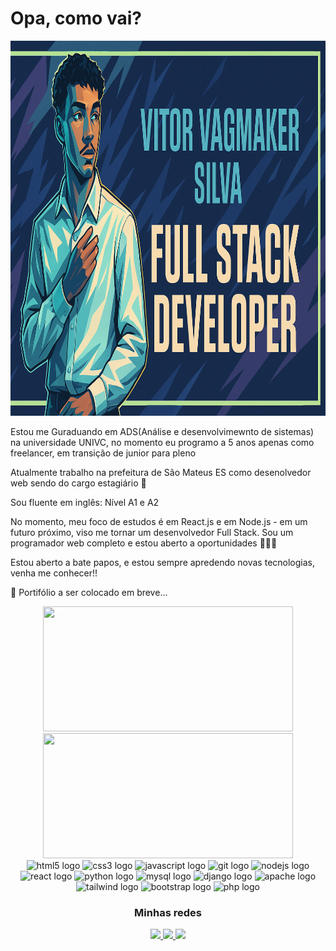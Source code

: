 

<h1 align="left">Opa, como vai?</h1>

<img width="auto" height="600px" src="banner.png" />

Estou me Guraduando em ADS(Análise e desenvolvimewnto de sistemas) na universidade UNIVC, no momento eu programo a 5 anos apenas como freelancer, em transição de junior para pleno

Atualmente trabalho na prefeitura de São Mateus ES como desenolvedor web sendo do cargo estagiário 🔧

Sou fluente em inglês: Nível A1 e A2 

No momento, meu foco de estudos é em React.js e em Node.js - em um futuro próximo, viso me tornar um desenvolvedor Full Stack.
Sou um programador web completo e estou aberto a oportunidades 🙋🏾‍♂️

Estou aberto a bate papos, e estou sempre apredendo novas tecnologias, venha me conhecer!!

📌 Portifólio a ser colocado em breve...

<div align="center">

 <div>
   <img height="200px" width="400px" src="https://github-readme-stats.vercel.app/api?username=Vitorprogrammerjunior&show_icons=true&include_all_commits=true&count_private=true&hide_border=true&title_color=66cc00&icon_color=66cc00&text_color=c9d1d9&bg_color=0d1117"/>
   <img height="200px" width="400px" src="https://github-readme-stats.vercel.app/api/top-langs/?username=Vitorprogrammerjunior&layout=compact&langs_count=7&hide_border=true&title_color=fff&icon_color=66cc00&text_color=fff&bg_color=0d1117"/>
 </div>
 
 <img src="https://cdn.jsdelivr.net/gh/devicons/devicon/icons/html5/html5-original.svg" height="40" width="52" alt="html5 logo" />
 <img src="https://cdn.jsdelivr.net/gh/devicons/devicon/icons/css3/css3-original.svg" height="40" width="52" alt="css3 logo" />
 <img src="https://cdn.jsdelivr.net/gh/devicons/devicon/icons/javascript/javascript-original.svg" height="40" width="52" alt="javascript logo" />
 <img src="https://cdn.jsdelivr.net/gh/devicons/devicon/icons/git/git-original.svg" height="40" width="52" alt="git logo" />
 <img src="https://cdn.jsdelivr.net/gh/devicons/devicon/icons/nodejs/nodejs-original.svg" height="40" width="52" alt="nodejs logo"  />
 <img src="https://cdn.jsdelivr.net/gh/devicons/devicon/icons/react/react-original-wordmark.svg" height="40" width="52" alt="react logo" />
 <img src="https://cdn.jsdelivr.net/gh/devicons/devicon@latest/icons/python/python-original.svg" height="40" width="52" alt="python logo" />
 <img src="https://cdn.jsdelivr.net/gh/devicons/devicon@latest/icons/mysql/mysql-original-wordmark.svg" height="40" width="52" alt="mysql logo" />
 <img src="https://cdn.jsdelivr.net/gh/devicons/devicon@latest/icons/django/django-plain.svg" height="40" width="52" alt="django logo" />
 <img src="https://cdn.jsdelivr.net/gh/devicons/devicon@latest/icons/apache/apache-original.svg" height="40" width="52" alt="apache logo" />
 <img src="https://cdn.jsdelivr.net/gh/devicons/devicon@latest/icons/tailwindcss/tailwindcss-original.svg" height="40" width="52" alt="tailwind logo" />
 <img src="https://cdn.jsdelivr.net/gh/devicons/devicon@latest/icons/bootstrap/bootstrap-original-wordmark.svg" height="40" width="52" alt="bootstrap logo" />
 <img src="https://cdn.jsdelivr.net/gh/devicons/devicon@latest/icons/php/php-original.svg" height="40" width="52" alt="php logo" />



 ### Minhas redes
 
 <a href="https://www.linkedin.com/in/vitor-vagmaker-silva-133b5b307/">
   <img src="https://img.shields.io/badge/LinkedIn-0077B5?style=for-the-badge&logo=linkedin&logoColor=white" />
 </a>
 <!--
 <a href="https://lucyanovidio.vercel.app">
   <img src="https://img.shields.io/badge/website-000000?style=for-the-badge&logo=About.me&logoColor=white" />
 </a>-->
 <a href="https://www.instagram.com/vitor_vagmaker/">
   <img src="https://img.shields.io/badge/Instagram-E4405F?style=for-the-badge&logo=instagram&logoColor=white" />
 </a>

 <a href="https://api.whatsapp.com/send?phone=5527995179542&text=E%20aí!%20Vim%20do%20teu%20Github.%20Bora%20bater%20um%20papo?">
   <img src="https://img.shields.io/badge/WhatsApp-25D366?style=for-the-badge&logo=whatsapp&logoColor=white" />
 </a>
 <!--
 <a href="https://discord.com/users/803410251427872779">
   <img src="https://img.shields.io/badge/Discord-7289DA?style=for-the-badge&logo=discord&logoColor=white" />
 </a>-->
 
</div>
